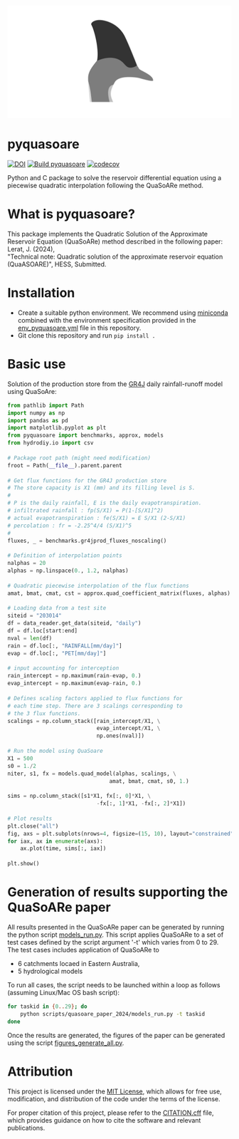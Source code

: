 ![QuaSoaRe](icon.png)

# pyquasoare
 [![DOI](https://zenodo.org/badge/DOI/10.5281/zenodo.13928253.svg)](https://doi.org/10.5281/zenodo.13928253) [![Build pyquasoare](https://github.com/csiro-hydroinformatics/pyquasoare/actions/workflows/python-package-conda.yml/badge.svg)](https://github.com/csiro-hydroinformatics/pyquasoare/actions/workflows/python-package-conda.yml) [![codecov](https://codecov.io/gh/csiro-hydroinformatics/pyquasoare/graph/badge.svg?token=ARBFW69TI3)](https://codecov.io/gh/csiro-hydroinformatics/pyquasoare)

Python and C package to solve the reservoir differential equation using a
piecewise quadratic interpolation following the QuaSoARe method.

# What is pyquasoare?
This package implements the Quadratic Solution of the Approximate Reservoir 
Equation (QuaSoARe) method described in the following paper:
Lerat, J. (2024),  
"Technical note: Quadratic solution of the approximate reservoir equation (QuaASOARE)", HESS, Submitted.

# Installation
- Create a suitable python environment. We recommend using [miniconda](https://docs.conda.io/projects/miniconda/en/latest/) combined with the environment specification provided in the [env\_pyquasoare.yml](env_pyquasoare.yml) file in this repository.
- Git clone this repository and run `pip install .`

# Basic use
Solution of the production store from the [GR4J](https://www.sciencedirect.com/science/article/pii/S0022169403002257) daily rainfall-runoff model using QuaSoAre:

```python
from pathlib import Path
import numpy as np
import pandas as pd
import matplotlib.pyplot as plt
from pyquasoare import benchmarks, approx, models
from hydrodiy.io import csv

# Package root path (might need modification)
froot = Path(__file__).parent.parent

# Get flux functions for the GR4J production store
# The store capacity is X1 (mm) and its filling level is S. 
#
# P is the daily rainfall, E is the daily evapotranspiration.
# infiltrated rainfall : fp(S/X1) = P(1-[S/X1]^2)
# actual evapotranspiration : fe(S/X1) = E S/X1 (2-S/X1)
# percolation : fr = -2.25^4/4 (S/X1)^5
#
fluxes, _ = benchmarks.gr4jprod_fluxes_noscaling()

# Definition of interpolation points
nalphas = 20
alphas = np.linspace(0., 1.2, nalphas)

# Quadratic piecewise interpolation of the flux functions
amat, bmat, cmat, cst = approx.quad_coefficient_matrix(fluxes, alphas)

# Loading data from a test site
siteid = "203014"
df = data_reader.get_data(siteid, "daily")
df = df.loc[start:end]
nval = len(df)
rain = df.loc[:, "RAINFALL[mm/day]"]
evap = df.loc[:, "PET[mm/day]"]

# input accounting for interception
rain_intercept = np.maximum(rain-evap, 0.)
evap_intercept = np.maximum(evap-rain, 0.)

# Defines scaling factors applied to flux functions for
# each time step. There are 3 scalings corresponding to 
# the 3 flux functions. 
scalings = np.column_stack([rain_intercept/X1, \
                            evap_intercept/X1, \
                            np.ones(nval)])

# Run the model using QuaSoare
X1 = 500
s0 = 1./2
niter, s1, fx = models.quad_model(alphas, scalings, \
                                amat, bmat, cmat, s0, 1.)

sims = np.column_stack([s1*X1, fx[:, 0]*X1, \
                            -fx[:, 1]*X1, -fx[:, 2]*X1])

# Plot results
plt.close("all")
fig, axs = plt.subplots(nrows=4, figsize=(15, 10), layout="constrained")
for iax, ax in enumerate(axs):
    ax.plot(time, sims[:, iax])

plt.show()
```

# Generation of results supporting the QuaSoARe paper
All results presented in the QuaSoARe paper can be generated by running the
python script [models\_run.py](scripts/quasoare_paper_2024/models_run.py). This
script applies QuaSoARe to a set of test cases defined by the script argument '-t'
which varies from 0 to 29. The test cases includes application of QuaSoARe to
* 6 catchments locaed in Eastern Australia,
* 5 hydrological models

To run all cases, the script needs to be launched within a loop as follows
(assuming Linux/Mac OS bash script):
```bash
for taskid in {0..29}; do
    python scripts/quasoare_paper_2024/models_run.py -t taskid
done    
```
Once the results are generated, the figures of the paper can be generated using
the script [figures\_generate\_all.py](scripts/quasoare_paper_2024/figures_generate_all.py).

# Attribution
This project is licensed under the [MIT License](LICENSE), which allows for free use, modification, and distribution of the code under the terms of the license.

For proper citation of this project, please refer to the [CITATION.cff](CITATION.cff) file, which provides guidance on 
how to cite the software and relevant publications.

